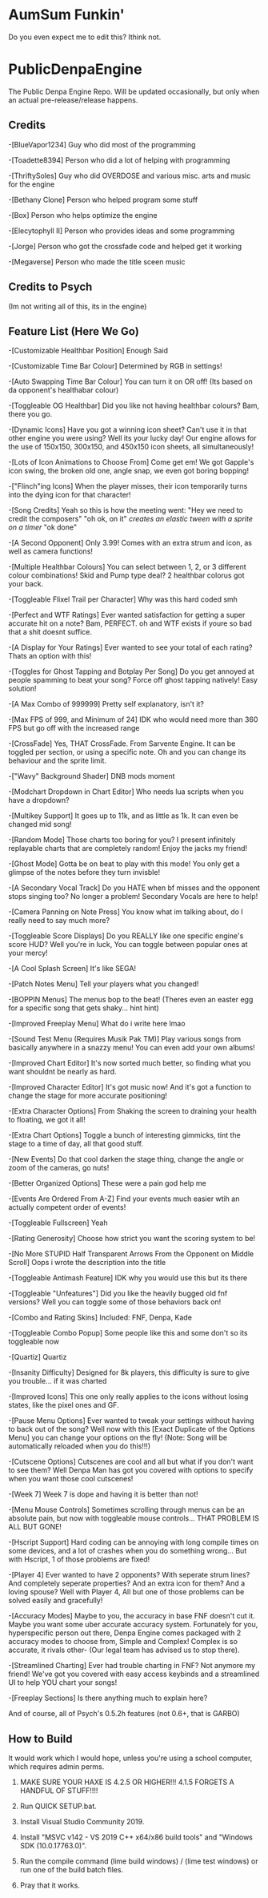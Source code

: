 # AumSum Funkin'
Do you even expect me to edit this?
Ithink not.

# PublicDenpaEngine

The Public Denpa Engine Repo. Will be updated occasionally, but only when an actual pre-release/release happens.

## Credits

-[BlueVapor1234] Guy who did most of the programming

-[Toadette8394] Person who did a lot of helping with programming

-[ThriftySoles] Guy who did OVERDOSE and various misc. arts and music for the engine

-[Bethany Clone] Person who helped program some stuff

-[Box] Person who helps optimize the engine

-[Elecytophyll II] Person who provides ideas and some programming

-[Jorge] Person who got the crossfade code and helped get it working

-[Megaverse] Person who made the title sceen music

## Credits to Psych

(Im not writing all of this, its in the engine)

## Feature List (Here We Go)

-[Customizable Healthbar Position] Enough Said

-[Customizable Time Bar Colour] Determined by RGB in settings!

-[Auto Swapping Time Bar Colour] You can turn it on OR off! (Its based on da opponent's healthabar colour)

-[Toggleable OG Healthbar] Did you like not having healthbar colours? Bam, there you go.

-[Dynamic Icons] Have you got a winning icon sheet? Can't use it in that other engine you were using? Well its your lucky day! Our engine allows for the use of 150x150, 300x150, and 450x150 icon sheets, all simultaneously!

-[Lots of Icon Animations to Choose From] Come get em! We got Gapple's icon swing, the broken old one, angle snap, we even got boring bopping!

-["Flinch"ing Icons] When the player misses, their icon temporarily turns into the dying icon for that character!

-[Song Credits] Yeah so this is how the meeting went: "Hey we need to credit the composers" "oh ok, on it" *creates an elastic tween with a sprite on a timer* "ok done"

-[A Second Opponent] Only 3.99! Comes with an extra strum and icon, as well as camera functions!

-[Multiple Healthbar Colours] You can select between 1, 2, or 3 different colour combinations! Skid and Pump type deal? 2 healthbar colorus got your back.

-[Toggleable Flixel Trail per Character] Why was this hard coded smh

-[Perfect and WTF Ratings] Ever wanted satisfaction for getting a super accurate hit on a note? Bam, PERFECT. oh and WTF exists if youre so bad that a shit doesnt suffice.

-[A Display for Your Ratings] Ever wanted to see your total of each rating? Thats an option with this!

-[Toggles for Ghost Tapping and Botplay Per Song] Do you get annoyed at people spamming to beat your song? Force off ghost tapping natively! Easy solution!

-[A Max Combo of 999999] Pretty self explanatory, isn't it?

-[Max FPS of 999, and Minimum of 24] IDK who would need more than 360 FPS but go off with the increased range

-[CrossFade] Yes, THAT CrossFade. From Sarvente Engine. It can be toggled per section, or using a specific note. Oh and you can change its behaviour and the sprite limit.

-["Wavy" Background Shader] DNB mods moment

-[Modchart Dropdown in Chart Editor] Who needs lua scripts when you have a dropdown?

-[Multikey Support] It goes up to 11k, and as little as 1k. It can even be changed mid song!

-[Random Mode] Those charts too boring for you? I present infinitely replayable charts that are completely random! Enjoy the jacks my friend!

-[Ghost Mode] Gotta be on beat to play with this mode! You only get a glimpse of the notes before they turn invisble!

-[A Secondary Vocal Track] Do you HATE when bf misses and the opponent stops singing too? No longer a problem! Secondary Vocals are here to help!

-[Camera Panning on Note Press] You know what im talking about, do I really need to say much more?

-[Toggleable Score Displays] Do you REALLY like one specific engine's score HUD? Well you're in luck, You can toggle between popular ones at your mercy!

-[A Cool Splash Screen] It's like SEGA!

-[Patch Notes Menu] Tell your players what you changed!

-[BOPPIN Menus] The menus bop to the beat! (Theres even an easter egg for a specific song that gets shaky... hint hint)

-[Improved Freeplay Menu] What do i write here lmao

-[Sound Test Menu (Requires Musik Pak TM)] Play various songs from basically anywhere in a snazzy menu! You can even add your own albums!

-[Improved Chart Editor] It's now sorted much better, so finding what you want shouldnt be nearly as hard.

-[Improved Character Editor] It's got music now! And it's got a function to change the stage for more accurate positioning!

-[Extra Character Options] From Shaking the screen to draining your health to floating, we got it all!

-[Extra Chart Options] Toggle a bunch of interesting gimmicks, tint the stage to a time of day, all that good stuff.

-[New Events] Do that cool darken the stage thing, change the angle or zoom of the cameras, go nuts!

-[Better Organized Options] These were a pain god help me

-[Events Are Ordered From A-Z] Find your events much easier wtih an actually competent order of events!

-[Toggleable Fullscreen] Yeah

-[Rating Generosity] Choose how strict you want the scoring system to be!

-[No More STUPID Half Transparent Arrows From the Opponent on Middle Scroll] Oops i wrote the description into the title

-[Toggleable Antimash Feature] IDK why you would use this but its there

-[Toggleable "Unfeatures"] Did you like the heavily bugged old fnf versions? Well you can toggle some of those behaviors back on!

-[Combo and Rating Skins] Included: FNF, Denpa, Kade

-[Toggleable Combo Popup] Some people like this and some don't so its toggleable now

-[Quartiz] Quartiz

-[Insanity Difficulty] Designed for 8k players, this difficulty is sure to give you trouble... if it was charted

-[Improved Icons] This one only really applies to the icons without losing states, like the pixel ones and GF.

-[Pause Menu Options] Ever wanted to tweak your settings without having to back out of the song? Well now with this [Exact Duplicate of the Options Menu] you can change your options on the fly! (Note: Song will be automatically reloaded when you do this!!!)

-[Cutscene Options] Cutscenes are cool and all but what if you don't want to see them? Well Denpa Man has got you covered with options to specify when you want those cool cutscenes!

-[Week 7] Week 7 is dope and having it is better than not!

-[Menu Mouse Controls] Sometimes scrolling through menus can be an absolute pain, but now with toggleable mouse controls... THAT PROBLEM IS ALL BUT GONE!

-[Hscript Support] Hard coding can be annoying with long compile times on some devices, and a lot of crashes when you do something wrong... But with Hscript, 1 of those problems are fixed!

-[Player 4] Ever wanted to have 2 opponents? With seperate strum lines? And completely seperate properties? And an extra icon for them? And a loving spouse? Well with Player 4, All but one of those problems can be solved easily and gracefully!

-[Accuracy Modes] Maybe to you, the accuracy in base FNF doesn't cut it. Maybe you want some uber accurate accuracy system. Fortunately for you, hyperspecific person out there, Denpa Engine comes packaged with 2 accuracy modes to choose from, Simple and Complex! Complex is so accurate, it rivals other- (Our legal team has advised us to stop there).

-[Streamlined Charting] Ever had trouble charting in FNF? Not anymore my friend! We've got you covered with easy access keybinds and a streamlined UI to help YOU chart your songs!

-[Freeplay Sections] Is there anything much to explain here?

And of course, all of Psych's 0.5.2h features (not 0.6+, that is GARBO)

## How to Build
It would work which I would hope, unless you're using a school computer, which requires admin perms.

1) MAKE SURE YOUR HAXE IS 4.2.5 OR HIGHER!!! 4.1.5 FORGETS A HANDFUL OF STUFF!!!!

2) Run QUICK SETUP.bat.

3) Install Visual Studio Community 2019.

4) Install "MSVC v142 - VS 2019 C++ x64/x86 build tools" and "Windows SDK (10.0.17763.0)".

5) Run the compile command (lime build windows) / (lime test windows) or run one of the build batch files.

6) Pray that it works.
